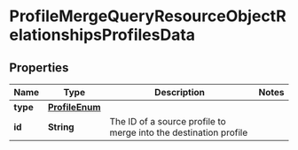 # ProfileMergeQueryResourceObjectRelationshipsProfilesData

## Properties
Name | Type | Description | Notes
------------ | ------------- | ------------- | -------------
**type** | [**ProfileEnum**](ProfileEnum.md) |  | 
**id** | **String** | The ID of a source profile to merge into the destination profile | 
